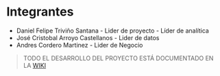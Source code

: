 # Integrantes

+ Daniel Felipe Triviño Santana - Lider de proyecto - Líder de analítica
+ José Cristobal Arroyo Castellanos - Lider de datos
+ Andres Cordero Martinez - Lider de Negocio

> TODO EL DESARROLLO DEL PROYECTO ESTÁ DOCUMENTADO EN LA [WIKI](https://github.com/Danielfts/BI_PROY1_2402/wiki)

